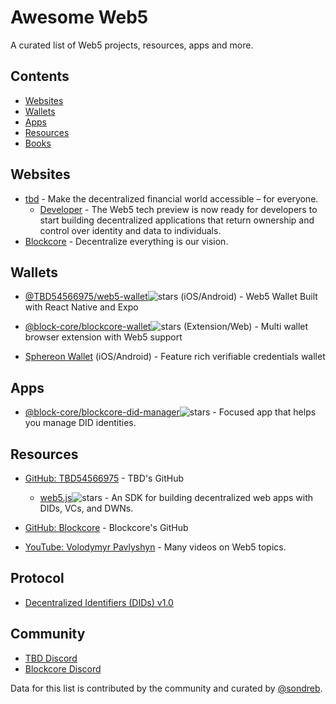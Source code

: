 # Awesome Web5
A curated list of Web5 projects, resources, apps and more.

## Contents

- [Websites](#websites)
- [Wallets](#wallets)
- [Apps](#apps)
- [Resources](#resources)
- [Books](#books)

## Websites

- [tbd](https://www.tbd.website/) - Make the decentralized financial world accessible – for everyone.
	- [Developer](https://developer.tbd.website/) - The Web5 tech preview is now ready for developers to start building decentralized applications that return ownership and control over identity and data to individuals.
- [Blockcore](https://www.blockcore.net) - Decentralize everything is our vision.

## Wallets

- [@TBD54566975/web5-wallet](https://github.com/TBD54566975/web5-wallet)![stars](https://img.shields.io/github/stars/TBD54566975/web5-wallet.svg?style=social) (iOS/Android) - Web5 Wallet Built with React Native and Expo

- [@block-core/blockcore-wallet](https://github.com/block-core/blockcore-wallet)![stars](https://img.shields.io/github/stars/block-core/blockcore-wallet.svg?style=social) (Extension/Web) - Multi wallet browser extension with Web5 support

- [Sphereon Wallet](https://sphereon.com/sphereon-products/sphereon-wallet/)  (iOS/Android) - Feature rich verifiable credentials wallet



## Apps

- [@block-core/blockcore-did-manager](https://github.com/block-core/blockcore-did-manager)![stars](https://img.shields.io/github/stars/block-core/blockcore-did-manager.svg?style=social) - Focused app that helps you manage DID identities.

## Resources

- [GitHub: TBD54566975](https://github.com/TBD54566975/) - TBD's GitHub
    - [web5.js](https://github.com/TBD54566975/web5-js)![stars](https://img.shields.io/github/stars/TBD54566975/web5-js.svg?style=social) - An SDK for building decentralized web apps with DIDs, VCs, and DWNs.

- [GitHub: Blockcore](https://github.com/block-core/) - Blockcore's GitHub

- [YouTube: Volodymyr Pavlyshyn](https://www.youtube.com/@VolodymyrPavlyshyn) - Many videos on Web5 topics.

## Protocol

- [Decentralized Identifiers (DIDs) v1.0](https://www.w3.org/TR/did-core/)

## Community

- [TBD Discord](https://discord.gg/tbd)
- [Blockcore Discord](https://www.blockcore.net/discord)

Data for this list is contributed by the community and curated by [@sondreb](https://sondreb.com).